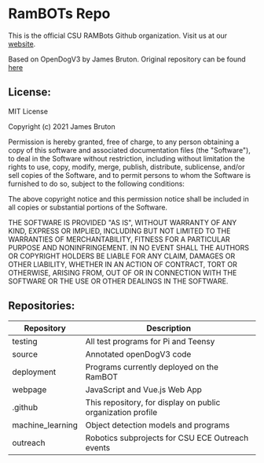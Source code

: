 # RamBOTs Repo
                   
This is the official CSU RAMBots Github organization. 
Visit us at our [website](https://projects-web.engr.colostate.edu/ece-sr-design/AY22/RamBOTs](https://projects-web.engr.colostate.edu/ece-sr-design/AY23/RamBOTs/)).

Based on OpenDogV3 by James Bruton. Original repository can be found [here](https://github.com/XRobots/openDogV3)


License:
------

MIT License

Copyright (c) 2021 James Bruton

Permission is hereby granted, free of charge, to any person obtaining a copy
of this software and associated documentation files (the "Software"), to deal
in the Software without restriction, including without limitation the rights
to use, copy, modify, merge, publish, distribute, sublicense, and/or sell
copies of the Software, and to permit persons to whom the Software is
furnished to do so, subject to the following conditions:

The above copyright notice and this permission notice shall be included in all
copies or substantial portions of the Software.

THE SOFTWARE IS PROVIDED "AS IS", WITHOUT WARRANTY OF ANY KIND, EXPRESS OR
IMPLIED, INCLUDING BUT NOT LIMITED TO THE WARRANTIES OF MERCHANTABILITY,
FITNESS FOR A PARTICULAR PURPOSE AND NONINFRINGEMENT. IN NO EVENT SHALL THE
AUTHORS OR COPYRIGHT HOLDERS BE LIABLE FOR ANY CLAIM, DAMAGES OR OTHER
LIABILITY, WHETHER IN AN ACTION OF CONTRACT, TORT OR OTHERWISE, ARISING FROM,
OUT OF OR IN CONNECTION WITH THE SOFTWARE OR THE USE OR OTHER DEALINGS IN THE
SOFTWARE.

Repositories:
------

| Repository        | Description           |
| ------------- |-------------|
| testing      | All test programs for Pi and Teensy |
| source   | Annotated openDogV3 code      |
| deployment   | Programs currently deployed on the RamBOT      |
| webpage      | JavaScript and Vue.js Web App |
| .github | This repository, for display on public organization profile |
| machine_learning        | Object detection models and programs       |
| outreach        | Robotics subprojects for CSU ECE Outreach events       |


